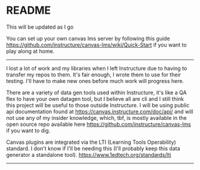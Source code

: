 # README

This will be updated as I go

You can set up your own canvas lms server by following this guide https://github.com/instructure/canvas-lms/wiki/Quick-Start if you want to play along at home.

---

I lost a lot of work and my libraries when I left Instructure due to having to transfer my repos to them. It's fair enough, I wrote them to use for their testing. I'll have to make new ones before much work will progress here. 

There are a variety of data gen tools used within Instructure, it's like a QA flex to have your own datagen tool, but I believe all are cli and I still think this project will be useful to those outside Instructure. I will be using public api documentation found at https://canvas.instructure.com/doc/api/ and will not use any of my insider knowledge, which, tbf, is mostly available in the open source repo available here https://github.com/instructure/canvas-lms if you want to dig.

Canvas plugins are integrated via the LTI (Learning Tools Operability) standard. I don't know if I'll be needing this (I'll probably keep this data generator a standalone tool). https://www.1edtech.org/standards/lti

---
